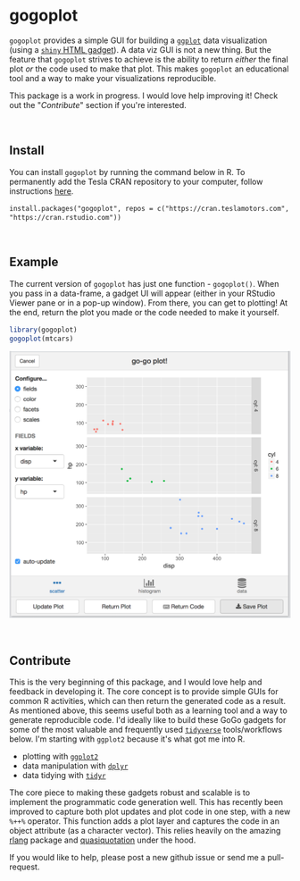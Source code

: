 
gogoplot
========

`gogoplot` provides a simple GUI for building a [`ggplot`](http://ggplot2.tidyverse.org) data visualization (using a [`shiny` HTML gadget](https://shiny.rstudio.com/articles/gadgets.html)). A data viz GUI is not a new thing. But the feature that `gogoplot` strives to achieve is the ability to return *either* the final plot *or* the code used to make that plot. This makes `gogoplot` an educational tool and a way to make your visualizations reproducible.

This package is a work in progress. I would love help improving it! Check out the "*Contribute*" section if you're interested.

<br>

Install
-------

You can install `gogoplot` by running the command below in R. To permanently add the Tesla CRAN repository to your computer, follow instructions [here](https://cran.teslamotors.com/).

    install.packages("gogoplot", repos = c("https://cran.teslamotors.com", "https://cran.rstudio.com"))

<br>

Example
-------

The current version of `gogoplot` has just one function - `gogoplot()`. When you pass in a data-frame, a gadget UI will appear (either in your RStudio Viewer pane or in a pop-up window). From there, you can get to plotting! At the end, return the plot you made or the code needed to make it yourself.

``` r
library(gogoplot)
gogoplot(mtcars)
```

![](images/gogoplot.png)

<br>

Contribute
----------

This is the very beginning of this package, and I would love help and feedback in developing it. The core concept is to provide simple GUIs for common R activities, which can then return the generated code as a result. As mentioned above, this seems useful both as a learning tool and a way to generate reproducible code. I'd ideally like to build these GoGo gadgets for some of the most valuable and frequently used [`tidyverse`](https://www.tidyverse.org) tools/workflows below. I'm starting with `ggplot2` because it's what got me into R.

-   plotting with [`ggplot2`](http://ggplot2.tidyverse.org)
-   data manipulation with [`dplyr`](http://dplyr.tidyverse.org)
-   data tidying with [`tidyr`](http://tidyr.tidyverse.org)

The core piece to making these gadgets robust and scalable is to implement the programmatic code generation well. This has recently been improved to capture both plot updates and plot code in one step, with a new `%++%` operator. This function adds a plot layer and captures the code in an object attribute (as a character vector). This relies heavily on the amazing [rlang](http://rlang.tidyverse.org) package and [quasiquotation](http://dplyr.tidyverse.org/articles/programming.html#quasiquotation) under the hood.

If you would like to help, please post a new github issue or send me a pull-request.
